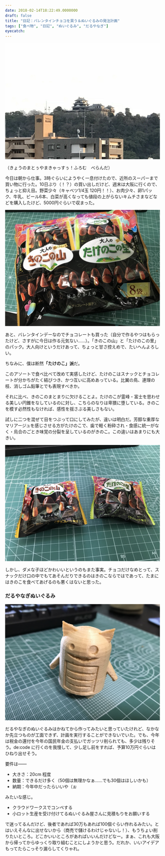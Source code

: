 ```yaml
---
date: 2018-02-14T18:22:49.0000000
draft: false
title: "日記：バレンタインチョコを買う＆ぬいぐるみの発注計画"
tags: ["食べ物", "日記", "ぬいぐるみ", "だるやなぎ"]
eyecatch: 
---
```

<p><span itemscope itemtype="http://schema.org/Photograph"><img src="20180214172100.jpg" alt="f:id:daruyanagi:20180214172100j:plain" title="f:id:daruyanagi:20180214172100j:plain" class="hatena-fotolife" itemprop="image"></span></p><p>（きょうのまとぅやまきゃっすぅ！ふろむ　べらんだ）</p><p>今日は朝から仕事。3時ぐらいにようやく一息付けたので、近所のスーパーまで買い物に行った。10日ぶり（！？）の買い出しだけど、週末は大阪に行くので、ちょっと抑え目。野菜少々（キャベツ1/4玉 120円！！）、お肉少々、卵1パック、牛乳、ビール6本、白菜が高くなっても値段の上がらないキムチさまなどなどを購入したけど、5000円ぐらいで収まった。</p><p><span itemscope itemtype="http://schema.org/Photograph"><img src="20180214154644.jpg" alt="f:id:daruyanagi:20180214154644j:plain" title="f:id:daruyanagi:20180214154644j:plain" class="hatena-fotolife" itemprop="image"></span></p><p>あと、バレンタインデーなのでチョコレートも買った（自分で作るやつはもらったけど、さすがに今日は作る元気ない……）。「きのこの山」と「たけのこの里」のパック。大人向けというだけあって、ちょっと甘さ控えめで、たいへんよろしい。</p><p>ちなみに、僕は断然<b>「たけのこ」派</b>だ。</p><p>このアソートで食べ比べて改めて実感したけど、たけのこはスナックとチョコレートが分かちがたく結びつき、かつ互いに高めあっている。比翼の鳥、連理の枝、消しゴム鉛筆とでも表現すべきか。</p><p>それに比べ、きのこのまとまりに欠けることよ。たけのこが霊峰・富士を思わせる美しい円錐をなしているのに対し、こちらのなりは卑猥に堕している。きのこを模す必然性もなければ、感性を揺さぶる美しさもない。</p><p>試しに二つを混ぜて目をつぶって口にしてみたが、違いは明白だ。芳醇な重厚なマリアージュを感じさせる方がたけのこで、歯で軽く粉砕され・食感に統一がなく・烏合のごとき味覚の分裂を呈しているのがきのこ。この違いはあまりにも大きい。</p><p><span itemscope itemtype="http://schema.org/Photograph"><img src="20180214155429.jpg" alt="f:id:daruyanagi:20180214155429j:plain" title="f:id:daruyanagi:20180214155429j:plain" class="hatena-fotolife" itemprop="image"></span></p><p>しかし、ダメな子ほどかわいいというのもまた事実。チョコだけなめとって、スナックだけ口の中でもてあそんだりできるのはきのこならではであって、たまにはきのこを食べてあげるのも悪くはないと思った。</p>

<div class="section">
<h3>だるやなぎぬいぐるみ</h3>
<p><span itemscope itemtype="http://schema.org/Photograph"><img src="20180214130323.jpg" alt="f:id:daruyanagi:20180214130323j:plain" title="f:id:daruyanagi:20180214130323j:plain" class="hatena-fotolife" itemprop="image"></span></p><p>だるやなぎのぬいぐるみはかねてから作ってみたいと思っていたけれど、なかなか先立つものが工面できず、計画を実行することができないでいた。でも、今年は税金の還付を今年の国民年金の支払いでガッツリ削られても、多少は残りそう。de:code に行くのを我慢して、少し足し前をすれば、予算10万円ぐらいはひねり出せそう。</p><p>要件は――</p>

<ul>
<li>大きさ：20cm 程度</li>
<li>数量：できるだけ多く（50個は無理かなぁ……でも30個はほしいかも）</li>
<li>納期：今年中だったらいいや（ぉ</li>
</ul><p>みたいな感じ。</p>

<ul>
<li>クラウドワークスでコンペする</li>
<li>小ロット生産を受け付けてるぬいぐるみ屋さんに見積もりをお願いする</li>
</ul><p>で迷ってるんだけど、後者であれば30万もあれば100個ぐらい作れるみたい。とはいえそんなに出せないから（商売で儲けるわけじゃないし！）、もうちょい削りたいところ。どこかいいところがあればいいんだけどなー。まぁ、これも大阪から帰ってからゆっくり取り組むことにしようかと思う。だれか、いいアイデアもってたらこっそり漏らしてくりゃれ。</p>

</div>